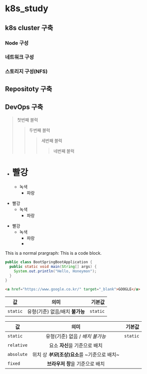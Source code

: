 # k8s_study
## k8s cluster 구축
### Node 구성
### 네트워크 구성
### 스토리지 구성(NFS)
## Repositoty 구축
## DevOps 구축
>첫번째 블럭
>>두번째 블럭
>>>세번째 블럭
>>>>네번째 블럭
* # 빨강
  * 녹색
    * 파랑
+ 빨강
  + 녹색
    + 파랑
- 빨강
  - 녹색
    - 파랑 
    - 
This is a normal prargraph:
 This is a code block.
```java
public class BootSpringBootApplication {
  public static void main(String[] args) {
    System.out.println("Hello, Honeymon");
  }
}
```

```html
<a href="https://www.google.co.kr/" target="_blank">GOOGLE</a>

```

|값|의미|기본값|
|---|:---:|---:|
|`static`|유형(기준) 없음/배치 **불가능**|`static`|

값 | 의미 | 기본값
---|:---:|---:
`static` | 유형(기준) 없음 / *배치 불가능* | `static`
`relative` | 요소 **자신**을 기준으로 배치 |
`absolute` | 위치 상 **_부모_(조상)요소**를 ~기준으로 배치~ |
`fixed` | **브라우저 창**을 기준으로 배치 |
